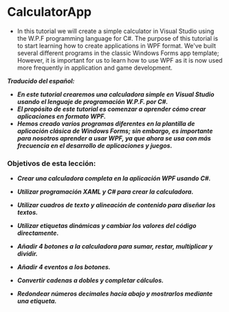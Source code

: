 # CalculatorApp

- In this tutorial we will create a simple calculator in Visual Studio using the W.P.F programming language for C#.
The purpose of this tutorial is to start learning how to create applications in WPF format.
We've built several different programs in the classic Windows Forms app template; However, it is important for us to learn how to use WPF as it is now used more frequently in application and game development.

**_Traducido del español:_**

- **_En este tutorial crearemos una calculadora simple en Visual Studio usando el lenguaje de programación W.P.F. por C#._**
- **_El propósito de este tutorial es comenzar a aprender cómo crear aplicaciones en formato WPF._**
- **_Hemos creado varios programas diferentes en la plantilla de aplicación clásica de Windows Forms; sin embargo, es importante para nosotros aprender a usar WPF, ya que ahora se usa con más frecuencia en el desarrollo de aplicaciones y juegos._**

### Objetivos de esta lección:

- **_Crear una calculadora completa en la aplicación WPF usando C#._**

- **_Utilizar programación XAML y C# para crear la calculadora._**

- **_Utilizar cuadros de texto y alineación de contenido para diseñar los textos._**

- **_Utilizar etiquetas dinámicas y cambiar los valores del código directamente._**

- **_Añadir 4 botones a la calculadora para sumar, restar, multiplicar y dividir._**

- **_Añadir 4 eventos a los botones._**

- **_Convertir cadenas a dobles y completar cálculos._**

- **_Redondear números decimales hacia abajo y mostrarlos mediante una etiqueta._**
